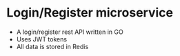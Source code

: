 # Login/Register microservice
- A login/register rest API written in GO
- Uses JWT tokens
- All data is stored in Redis
